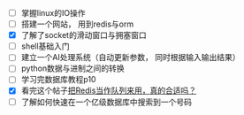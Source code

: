 - [ ] 掌握linux的IO操作
- [ ] 搭建一个网站， 用到redis与orm
- [x] 了解了socket的滑动窗口与拥塞窗口
- [ ] shell基础入门
- [ ] 建立一个AI处理系统（自动更新参数， 同时根据输入输出结果）
- [ ] python数据与进制之间的转换
- [ ] 学习完数据库教程p10
- [x] 看完这个帖子[把Redis当作队列来用，真的合适吗？ ](https://mp.weixin.qq.com/s/-rHlfVsmrKrouvJh2YnxbA)
- [ ] 了解如何快速在一个亿级数据库中搜索到一个号码
